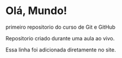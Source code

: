 # Olá, Mundo!
 primeiro repositorio do curso de Git e GitHub

Repositorio criado durante uma aula ao vivo.

Essa linha foi adicionada diretamente no site. 
